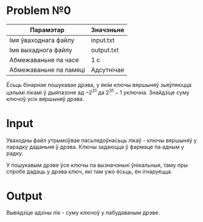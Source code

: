 # Problem №0

|        Парамэтар        |   Значэньне   |
|  --------------------   | ------------- |
|  Імя ўваходнага файлу   |    input.txt  |
|   Імя выхаднога файлу   |    output.txt |
|   Абмежаваньне па часе  |      1 с      |
|  Абмежаваньне па памяці |   Адсутнічае  |

Ёсьць бінарнае пошукавае дрэва, у якім ключы вяршыняў зьяўляюцца цэлымі лікамі ў дыяпазоне ад $−2^31$ да $2^31 − 1$ уключна. Знайдзіце суму ключоў усіх вяршыняў дрэва.

# Іnput
Уваходны файл утрымоўвае пасьлядоўнасьць лікаў - ключы вяршыняў у парадку даданьня ў дрэва. Ключы задаюцца ў фармаце па адным у радку.</br>

У пошукавым дрэве ўсе ключы па вызначэньні ўнікальныя, таму пры спробе дадаць у дрэва ключ, які там ужо ёсьць, ён ігнаруецца.

# Output
Вывядзіце адзіны лік - суму ключоў у пабудаваным дрэве.
